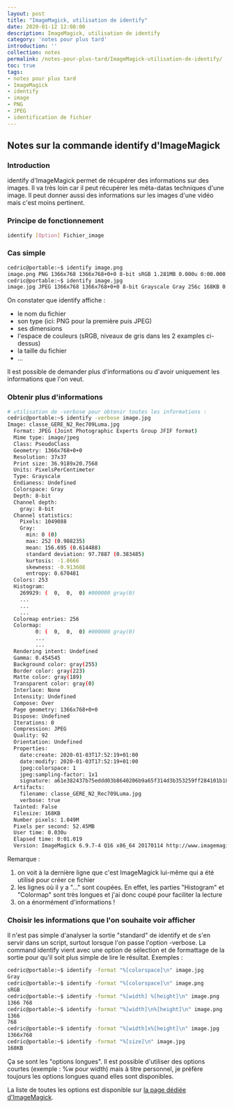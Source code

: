 ```yaml
---
layout: post
title: "ImageMagick, utilisation de identify"
date: 2020-01-12 12:08:00
description: ImageMagick, utilisation de identify
category: 'notes pour plus tard'
introduction: ''
collection: notes
permalink: /notes-pour-plus-tard/ImageMagick-utilisation-de-identify/
toc: true
tags:
- notes pour plus tard
- ImageMagick
- identify
- image
- PNG
- JPEG
- identification de fichier
---
```


## Notes sur la commande identify d'ImageMagick

### Introduction
identify d'ImageMagick permet de récupérer des informations sur des images. Il va très loin car il peut récupérer les méta-datas techniques d'une image. Il peut donner aussi des informations sur les images d'une vidéo mais c'est moins pertinent.

### Principe de fonctionnement
``` bash
identify [Option] Fichier_image
```

### Cas simple
``` bash
cedric@portable:~$ identify image.png
image.png PNG 1366x768 1366x768+0+0 8-bit sRGB 1.281MB 0.000u 0:00.000
cedric@portable:~$ identify image.jpg 
image.jpg JPEG 1366x768 1366x768+0+0 8-bit Grayscale Gray 256c 168KB 0.000u 0:00.000
```

On constater que identify affiche :
* le nom du fichier
* son type (ici: PNG pour la première puis JPEG)
* ses dimensions
* l'espace de couleurs (sRGB, niveaux de gris dans les 2 examples ci-dessus)
* la taille du fichier
* ...

Il est possible de demander plus d'informations ou d'avoir uniquement les informations que l'on veut.


### Obtenir plus d'informations
``` bash
# utilisation de -verbose pour obtenir toutes les informations :
cedric@portable:~$ identify -verbose image.jpg
Image: classe_GERE_N2_Rec709Luma.jpg
  Format: JPEG (Joint Photographic Experts Group JFIF format)
  Mime type: image/jpeg
  Class: PseudoClass
  Geometry: 1366x768+0+0
  Resolution: 37x37
  Print size: 36.9189x20.7568
  Units: PixelsPerCentimeter
  Type: Grayscale
  Endianess: Undefined
  Colorspace: Gray
  Depth: 8-bit
  Channel depth:
    gray: 8-bit
  Channel statistics:
    Pixels: 1049088
    Gray:
      min: 0 (0)
      max: 252 (0.988235)
      mean: 156.695 (0.614488)
      standard deviation: 97.7887 (0.383485)
      kurtosis: -1.0666
      skewness: -0.913608
      entropy: 0.670481
  Colors: 253
  Histogram:
    269929: (  0,  0,  0) #000000 gray(0)
    ...
    ...
    ...
  Colormap entries: 256
  Colormap:
         0: (  0,  0,  0) #000000 gray(0)
         ...
         ...
  Rendering intent: Undefined
  Gamma: 0.454545
  Background color: gray(255)
  Border color: gray(223)
  Matte color: gray(189)
  Transparent color: gray(0)
  Interlace: None
  Intensity: Undefined
  Compose: Over
  Page geometry: 1366x768+0+0
  Dispose: Undefined
  Iterations: 0
  Compression: JPEG
  Quality: 92
  Orientation: Undefined
  Properties:
    date:create: 2020-01-03T17:52:19+01:00
    date:modify: 2020-01-03T17:52:19+01:00
    jpeg:colorspace: 1
    jpeg:sampling-factor: 1x1
    signature: a61e382437b75eddd03b8640206b9a65f314d3b353259ff284101b18678cd5b7
  Artifacts:
    filename: classe_GERE_N2_Rec709Luma.jpg
    verbose: true
  Tainted: False
  Filesize: 168KB
  Number pixels: 1.049M
  Pixels per second: 52.45MB
  User time: 0.030u
  Elapsed time: 0:01.019
  Version: ImageMagick 6.9.7-4 Q16 x86_64 20170114 http://www.imagemagick.org
```

Remarque :
1. on voit à la dernière ligne que c'est ImageMagick lui-même qui a été utilisé pour créer ce fichier
2. les lignes où il y a "..." sont coupées. En effet, les parties "Histogram" et "Colormap" sont très longues et j'ai donc coupé pour faciliter la lecture
3. on a énormément d'informations !


### Choisir les informations que l'on souhaite voir afficher
Il n'est pas simple d'analyser la sortie "standard" de identify et de s'en servir dans un script, surtout lorsque l'on passe l'option -verbose. La command identify vient avec une option de sélection et de formattage de la sortie pour qu'il soit plus simple de lire le résultat. Exemples :
``` bash
cedric@portable:~$ identify -format "%[colorspace]\n" image.jpg
Gray
cedric@portable:~$ identify -format "%[colorspace]\n" image.png 
sRGB
cedric@portable:~$ identify -format "%[width] %[height]\n" image.png
1366 768
cedric@portable:~$ identify -format "%[width]\n%[height]\n" image.png
1366
768
cedric@portable:~$ identify -format "%[width]x%[height]\n" image.jpg
1366x768
cedric@portable:~$ identify -format "%[size]\n" image.jpg
168KB
```

Ça se sont les "options longues". Il est possible d'utiliser des options courtes (exemple : %w pour width) mais à titre personnel, je préfère toujours les options longues quand elles sont disponibles.

La liste de toutes les options est disponible sur [la page dédiée d'ImageMagick](http://www.imagemagick.org/script/escape.php).
